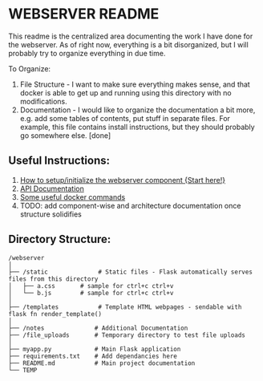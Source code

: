 # WEBSERVER README

This readme is the centralized area documenting the work I have done for the webserver. As of right now, everything is a bit disorganized, but I will probably try to organize everything in due time. 

To Organize:
1. File Structure - I want to make sure everything makes sense, and that docker is able to get up and running using this directory with no modifications.
2. Documentation - I would like to organize the documentation a bit more, e.g. add some tables of contents, put stuff in separate files. For example, this file contains install instructions, but they should probably go somewhere else. [done] 


## Useful Instructions:

1. [How to setup/initialize the webserver component {Start here!}](./notes/install_instructions.md)
2. [API Documentation](./notes/api_useage.md)
2. [Some useful docker commands](./notes/docker_commands.md)
3. TODO: add component-wise and architecture documentation once structure solidifies


## Directory Structure:

```
/webserver
│
├── /static              # Static files - Flask automatically serves files from this directory
│   ├── a.css       # sample for ctrl+c ctrl+v
│   └── b.js        # sample for ctrl+c ctrl+v
│
├── /templates           # Template HTML webpages - sendable with flask fn render_template()
│
├── /notes              # Additional Documentation
├── /file_uploads       # Temporary directory to test file uploads
│
├── myapp.py            # Main Flask application
├── requirements.txt    # Add dependancies here
├── README.md           # Main project documentation
└── TEMP
```








